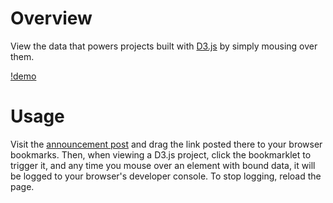 # Overview

View the data that powers projects built with [D3.js](http://d3js.org) by simply mousing over them.

[!demo]()

# Usage

Visit the [announcement post](http://www.vijithassar.com/2584/) and drag the link posted there to your browser bookmarks. Then, when viewing a D3.js project, click the bookmarklet to trigger it, and any time you mouse over an element with bound data, it will be logged to your browser's developer console. To stop logging, reload the page.

